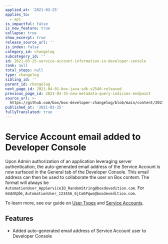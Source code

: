 ```yaml
---
applied_at: '2021-03-25'
applies_to:
  - api
is_impactful: false
is_new_feature: true
collapse: true
show_excerpt: true
release_source_url: ''
is_index: false
category_id: changelog
subcategory_id: ''
id: 2021-03-25-service-account-information-in-developer-console
rank: null
total_steps: null
type: changelog
sibling_id: ''
parent_id: changelog
next_page_id: 2021-04-01-box-java-sdk-v2540-released
previous_page_id: 2021-03-25-new-metadata-query-indicies-endpoint
source_url: >-
  https://github.com/box/box-developer-changelog/blob/main/content/2021/03-25-service-account-information-in-developer-console.md
published_at: '2021-03-25'
fullyTranslated: true
---
```

# Service Account email added to Developer Console

Upon Admin authorization of an application leveraging server authentication,
the auto-generated email address of the Service Account is now surfaced in the
General tab of the Developer Console. This email address can then be used to
collaborate the user on Box content. The format will always be
`AutomationUser_AppServiceID_RandomString@boxdevedition.com`. For example,
`AutomationUser_123456_6jCo6Pqwo@boxdevedition.com`.

To learn more, see our guide on [User Types][ut] and [Service Accounts][sa].

## Features

* Added auto-generated email address of Service Account user to Developer
  Console

[ut]: https://developer.box.com/guides/authentication/user-types/

[sa]: https://developer.box.com/guides/authentication/user-types/service-account/
